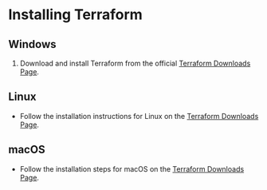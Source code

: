 # Installing Terraform  

## Windows  

1. Download and install Terraform from the official [Terraform Downloads Page](https://developer.hashicorp.com/terraform/downloads).  

## Linux  

- Follow the installation instructions for Linux on the [Terraform Downloads Page](https://developer.hashicorp.com/terraform/downloads).  

## macOS  

- Follow the installation steps for macOS on the [Terraform Downloads Page](https://developer.hashicorp.com/terraform/downloads).  
